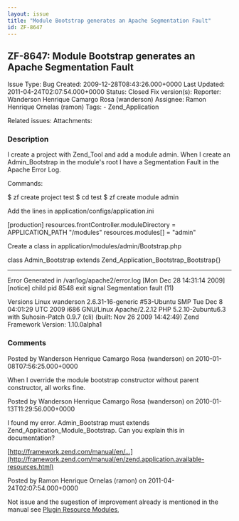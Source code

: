 ```yaml
---
layout: issue
title: "Module Bootstrap generates an Apache Segmentation Fault"
id: ZF-8647
---
```


ZF-8647: Module Bootstrap generates an Apache Segmentation Fault
----------------------------------------------------------------

 Issue Type: Bug Created: 2009-12-28T08:43:26.000+0000 Last Updated: 2011-04-24T02:07:54.000+0000 Status: Closed Fix version(s): 
 Reporter:  Wanderson Henrique Camargo Rosa (wanderson)  Assignee:  Ramon Henrique Ornelas (ramon)  Tags: - Zend\_Application
 
 Related issues: 
 Attachments: 
### Description

I create a project with Zend\_Tool and add a module admin. When I create an Admin\_Bootstrap in the module's root I have a Segmentation Fault in the Apache Error Log.

Commands:

$ zf create project test $ cd test $ zf create module admin

Add the lines in application/configs/application.ini

[production] resources.frontController.moduleDirectory = APPLICATION\_PATH "/modules" resources.modules[] = "admin"

Create a class in application/modules/admin/Bootstrap.php

class Admin\_Bootstrap extends Zend\_Application\_Bootstrap\_Bootstrap{}

- - - - - -

Error Generated in /var/log/apache2/error.log [Mon Dec 28 14:31:14 2009] [notice] child pid 8548 exit signal Segmentation fault (11)

Versions Linux wanderson 2.6.31-16-generic #53-Ubuntu SMP Tue Dec 8 04:01:29 UTC 2009 i686 GNU/Linux Apache/2.2.12 PHP 5.2.10-2ubuntu6.3 with Suhosin-Patch 0.9.7 (cli) (built: Nov 26 2009 14:42:49) Zend Framework Version: 1.10.0alpha1

 

 

### Comments

Posted by Wanderson Henrique Camargo Rosa (wanderson) on 2010-01-08T07:56:25.000+0000

When I override the module bootstrap constructor without parent constructor, all works fine.

 

 

Posted by Wanderson Henrique Camargo Rosa (wanderson) on 2010-01-13T11:29:56.000+0000

I found my error. Admin\_Bootstrap must extends Zend\_Application\_Module\_Bootstrap. Can you explain this in documentation?

[http://framework.zend.com/manual/en/…](http://framework.zend.com/manual/en/zend.application.available-resources.html)

 

 

Posted by Ramon Henrique Ornelas (ramon) on 2011-04-24T02:07:54.000+0000

Not issue and the sugestion of improvement already is mentioned in the manual see [Plugin Resource Modules](http://framework.zend.com/manual/en/zend.application.available-resources.html#zend.application.available-resources.modules),

 

 